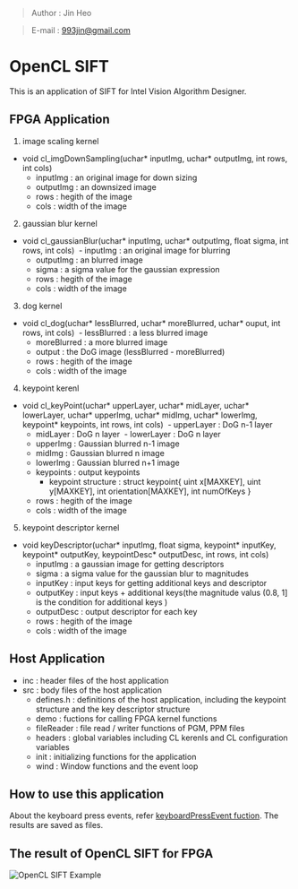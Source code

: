 > Author : Jin Heo

> E-mail : 993jin@gmail.com

OpenCL SIFT
=============
This is an application of SIFT for Intel Vision Algorithm Designer.

FPGA Application
-------------
1. image scaling kernel

* void cl_imgDownSampling(uchar* inputImg, uchar* outputImg, int rows, int cols)
  - inputImg : an original image for down sizing
  - outputImg : an downsized image
  - rows : hegith of the image
  - cols : width of the image

2. gaussian blur kernel

* void cl_gaussianBlur(uchar* inputImg, uchar* outputImg, float sigma, int rows, int cols)
  - inputImg : an original image for blurring
  - outputImg : an blurred image
  - sigma : a sigma value for the gaussian expression
  - rows : hegith of the image
  - cols : width of the image

3. dog kernel

* void cl_dog(uchar* lessBlurred, uchar* moreBlurred, uchar* ouput, int rows, int cols)
  - lessBlurred : a less blurred image
  - moreBlurred : a more blurred image
  - output : the DoG image (lessBlurred - moreBlurred)
  - rows : hegith of the image
  - cols : width of the image
  
4. keypoint kerenl

* void cl_keyPoint(uchar* upperLayer, uchar* midLayer, uchar* lowerLayer, uchar* upperImg, uchar* midImg, uchar* lowerImg, keypoint* keypoints, int rows, int cols)
  - upperLayer : DoG n-1 layer
  - midLayer : DoG n layer
  - lowerLayer : DoG n layer
  - upperImg : Gaussian blurred n-1 image
  - midImg : Gaussian blurred n image
  - lowerImg : Gaussian blurred n+1 image
  - keypoints : output keypoints
    - keypoint structure : struct keypoint{ uint x[MAXKEY], uint y[MAXKEY], int orientation[MAXKEY], int numOfKeys }
  - rows : hegith of the image
  - cols : width of the image

5. keypoint descriptor kernel
* void keyDescriptor(uchar* inputImg, float sigma, keypoint* inputKey, keypoint* outputKey, keypointDesc* outputDesc, int rows, int cols)
  - inputImg : a gaussian image for getting descriptors
  - sigma : a sigma value for the gaussian blur to magnitudes
  - inputKey : input keys for getting additional keys and descriptor
  - outputKey :  input keys + additional keys(the magnitude valus (0.8, 1] is the condition for additional keys )
  - outputDesc :  output descriptor for each key
  - rows : hegith of the image
  - cols : width of the image

Host Application
-------------
* inc : header files of the host application
* src : body files of the host application
  - defines.h : definitions of the host application, including the keypoint structure and the key descriptor structure
  - demo : fuctions for calling FPGA kernel functions
  - fileReader : file read / writer functions of PGM, PPM files
  - headers : global variables including CL kerenls and CL configuration variables
  - init : initializing functions for the application
  - wind : Window functions and the event loop

How to use this application
-------------
About the keyboard press events, refer [keyboardPressEvent fuction]. The results are saved as files.

The result of OpenCL SIFT for FPGA
-------------
![OpenCL SIFT Example](https://github.com/sajjadt/vision_fpga_acceleration/blob/master/openCL/basicKernel/SIFT/example2.jpg "The result of OpenCL SIFT for FPGA")

[keyboardPressEvent fuction]: https://github.com/sajjadt/vision_fpga_acceleration/blob/master/openCL/basicKernel/SIFT/host/src/wind.cpp

